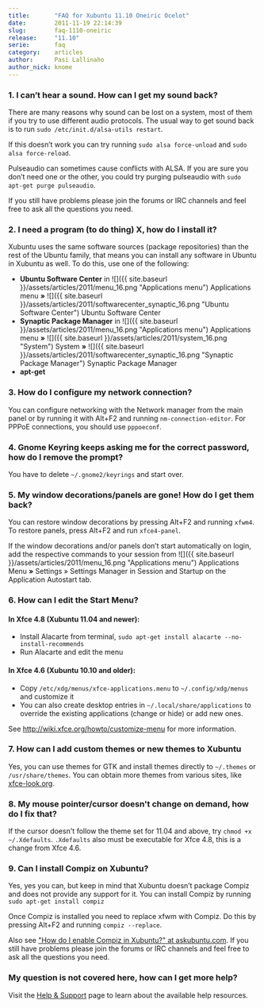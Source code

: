 ```yaml
---
title:       "FAQ for Xubuntu 11.10 Oneiric Ocelot"
date:        2011-11-19 22:14:39
slug:        faq-1110-oneiric
release:     "11.10"
serie:       faq
category:    articles
author:      Pasi Lallinaho
author_nick: knome
---
```


### 1. I can’t hear a sound. How can I get my sound back?

There are many reasons why sound can be lost on a system, most of them if you try to use different audio protocols. The usual way to get sound back is to run `sudo /etc/init.d/alsa-utils restart`.

If this doesn’t work you can try running `sudo alsa force-unload` and `sudo alsa force-reload`.

Pulseaudio can sometimes cause conflicts with ALSA. If you are sure you don’t need one or the other, you could try purging pulseaudio with `sudo apt-get purge pulseaudio`.

If you still have problems please join the forums or IRC channels and feel free to ask all the questions you need.

### 2. I need a program (to do thing) X, how do I install it?

Xubuntu uses the same software sources (package repositories) than the rest of the Ubuntu family, that means you can install any software in Ubuntu in Xubuntu as well. To do this, use one of the following:

- **Ubuntu Software Center** in ![]({{ site.baseurl }}/assets/articles/2011/menu_16.png "Applications menu") Applications menu **»** ![]({{ site.baseurl }}/assets/articles/2011/softwarecenter_synaptic_16.png "Ubuntu Software Center") Ubuntu Software Center
- **Synaptic Package Manager** in ![]({{ site.baseurl }}/assets/articles/2011/menu_16.png "Applications menu") Applications menu **»** ![]({{ site.baseurl }}/assets/articles/2011/system_16.png "System") System **»** ![]({{ site.baseurl }}/assets/articles/2011/softwarecenter_synaptic_16.png "Synaptic Package Manager") Synaptic Package Manager
- **apt-get**

### 3. How do I configure my network connection?

You can configure networking with the Network manager from the main panel or by running it with Alt+F2 and running `nm-connection-editor`. For PPPoE connections, you should use `pppoeconf`.

### 4. Gnome Keyring keeps asking me for the correct password, how do I remove the prompt?

You have to delete `~/.gnome2/keyrings` and start over.

### 5. My window decorations/panels are gone! How do I get them back?

You can restore window decorations by pressing Alt+F2 and running `xfwm4`. To restore panels, press Alt+F2 and run `xfce4-panel`.

If the window decorations and/or panels don’t start automatically on login, add the respective commands to your session from ![]({{ site.baseurl }}/assets/articles/2011/menu_16.png "Applications menu") Applications Menu **»** Settings » Settings Manager in Session and Startup on the Application Autostart tab.

### 6. How can I edit the Start Menu?

#### In Xfce 4.8 (Xubuntu 11.04 and newer):

- Install Alacarte from terminal, `sudo apt-get install alacarte --no-install-recommends`
- Run Alacarte and edit the menu

#### In Xfce 4.6 (Xubuntu 10.10 and older):

- Copy `/etc/xdg/menus/xfce-applications.menu` to `~/.config/xdg/menus` and customize it
- You can also create desktop entries in `~/.local/share/applications` to override the existing applications (change or hide) or add new ones.

See <http://wiki.xfce.org/howto/customize-menu> for more information.

### 7. How can I add custom themes or new themes to Xubuntu

Yes, you can use themes for GTK and install themes directly to `~/.themes` or `/usr/share/themes`. You can obtain more themes from various sites, like [xfce-look.org](http://xfce-look.org/).

### 8. My mouse pointer/cursor doesn't change on demand, how do I fix that?

If the cursor doesn't follow the theme set for 11.04 and above, try `chmod +x ~/.Xdefaults`. `.Xdefaults` also must be executable for Xfce 4.8, this is a change from Xfce 4.6.

### 9. Can I install Compiz on Xubuntu?

Yes, yes you can, but keep in mind that Xubuntu doesn’t package Compiz and does not provide any support for it. You can install Compiz by running `sudo apt-get install compiz`

Once Compiz is installed you need to replace xfwm with Compiz. Do this by pressing Alt+F2 and running `compiz --replace`.

Also see ["How do I enable Compiz in Xubuntu?" at askubuntu.com](http://askubuntu.com/questions/58002/how-do-i-enable-compiz-in-xubuntu). If you still have problems please join the forums or IRC channels and feel free to ask all the questions you need.

### My question is not covered here, how can I get more help?

Visit the [Help &amp; Support](/help) page to learn about the available help resources.
